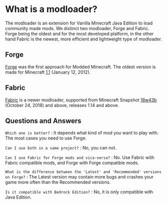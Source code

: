 # What is a modloader?

The modloader is an extension for Vanilla Minecraft Java Edition to load community made mods. We distinct two modloader, Forge and Fabric. Forge being the oldest and for the most developed platform, in the other hand Fabric is the newest, more efficient and lightweight type of modloader.

## Forge

[Forge](https://files.minecraftforge.net/net/minecraftforge/forge/) was the first approach for Modded Minecraft. The oldest version is made for Minecraft [1.1](https://minecraft.fandom.com/wiki/Java_Edition_1.1) (January 12, 2012).

## Fabric

[Fabric](https://fabricmc.net/) is a newer modloader, supported from Minecraft Snapshot [18w43b](https://minecraft.fandom.com/wiki/Java_Edition_18w43b) (October 24, 2018) and above, releases 1.14 and above.

## Questions and Answers

`Which one is better?`
:	It depends what kind of mod you want to play with. The most cases you need to use Forge.

`Can I use both in a same project?`
:	No, you can not.

`Can I use Fabric for Forge mods and vica-versa?`
:	No. Use Fabric with Fabric compatible mods, and Forge with Forge compatible mods.

`What is the difference between the 'Latest' and 'Recommended' versions on Forge?`
:	The Latest version may contain more bugs and crashes your game more often than the Recommended versions.

`Is it compatible with Bedrock Edition?`
:	No, it is only compatible with Java Edition.